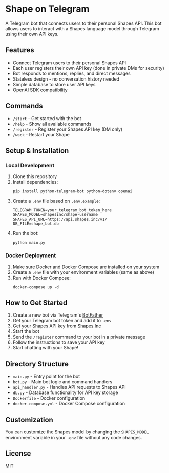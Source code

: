 # Shape on Telegram

A Telegram bot that connects users to their personal Shapes API. This bot allows users to interact with a Shapes language model through Telegram using their own API keys.

## Features

- Connect Telegram users to their personal Shapes API
- Each user registers their own API key (done in private DMs for security)
- Bot responds to mentions, replies, and direct messages
- Stateless design - no conversation history needed
- Simple database to store user API keys
- OpenAI SDK compatibility

## Commands

- `/start` - Get started with the bot
- `/help` - Show all available commands
- `/register` - Register your Shapes API key (DM only)
- `/wack` - Restart your Shape

## Setup & Installation

### Local Development

1. Clone this repository
2. Install dependencies:
   ```
   pip install python-telegram-bot python-dotenv openai
   ```
3. Create a `.env` file based on `.env.example`:
   ```
   TELEGRAM_TOKEN=your_telegram_bot_token_here
   SHAPES_MODEL=shapesinc/shape-username
   SHAPES_API_URL=https://api.shapes.inc/v1/
   DB_FILE=shape_bot.db
   ```
4. Run the bot:
   ```
   python main.py
   ```

### Docker Deployment

1. Make sure Docker and Docker Compose are installed on your system
2. Create a `.env` file with your environment variables (same as above)
3. Run with Docker Compose:
   ```
   docker-compose up -d
   ```

## How to Get Started

1. Create a new bot via Telegram's [BotFather](https://t.me/botfather)
2. Get your Telegram bot token and add it to `.env`
3. Get your Shapes API key from [Shapes Inc](https://shapes.inc)
4. Start the bot
5. Send the `/register` command to your bot in a private message
6. Follow the instructions to save your API key
7. Start chatting with your Shape!

## Directory Structure

- `main.py` - Entry point for the bot
- `bot.py` - Main bot logic and command handlers
- `api_handler.py` - Handles API requests to Shapes API
- `db.py` - Database functionality for API key storage
- `Dockerfile` - Docker configuration
- `docker-compose.yml` - Docker Compose configuration

## Customization

You can customize the Shapes model by changing the `SHAPES_MODEL` environment variable in your `.env` file without any code changes.

## License

MIT